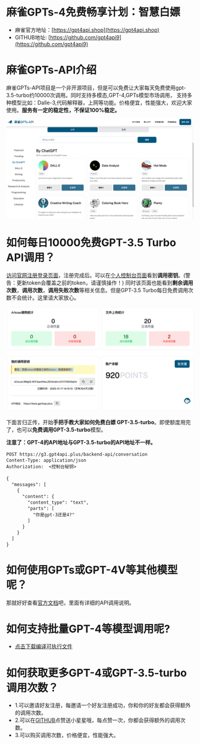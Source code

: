 # 麻雀GPTs-4免费畅享计划：智慧白嫖

- 麻雀官方地址：[https://gpt4api.shop](https://gpt4api.shop)
- GITHUB地址: [https://github.com/gpt4api9](https://github.com/gpt4api9)

# 麻雀GPTs-API介绍

麻雀GPTs-API项目是一个非开源项目，但是可以免费让大家每天免费使用gpt-3.5-turbo约10000次调用。同时支持多模态,GPT-4,GPTs模型市场调用，
支持多种模型比如：Dalle-3,代码解释器，上网等功能。价格便宜，性能强大，欢迎大家使用。**服务有一定的稳定性，不保证100%稳定。**

![img.png](img.png)

# 如何每日10000免费GPT-3.5 Turbo API调用？

[访问官网注册登录页面](https://gpt4api.shop)，注册完成后。可以在[个人控制台页面](https://gpt4api.shop/console)看到**调用密钥**。(警告：更新token会覆盖之前的token，请谨慎操作！)
同时该页面也能看到**剩余调用次数**，**调用次数**，**调用失败次数**等相关信息。但是GPT-3.5 Turbo每日免费调用次数不会统计。这里请大家放心。

![img_1.png](img_1.png)

下面言归正传，开始**手把手教大家如何免费白嫖 GPT-3.5-turbo**。即使额度用完了，也可以**免费调用GPT-3.5-turbo**模型。

**注意了：GPT-4的API地址与GPT-3.5-turbo的API地址不一样。**

```http request
POST https://g3.gpt4api.plus/backend-api/conversation
Content-Type: application/json
Authorization:  <控制台秘钥>

{
  "messages": [
    {
      "content": {
        "content_type": "text",
        "parts": [
          "你是gpt-3还是4?"
        ]
      }
    }
  ]
}
```

# 如何使用GPTs或GPT-4V等其他模型呢？

那就好好查看[官方文档](https://docs.gpt4api.shop/)吧，里面有详细的API调用说明。


# 如何支持批量GPT-4等模型调用呢?

- [点击下载编译可执行文件](https://github.com/gpt4api9/gpt4batch/releases)

# 如何获取更多GPT-4或GPT-3.5-turbo调用次数？

- 1.可以邀请好友注册，每邀请一个好友注册成功，你和你的好友都会获得额外的调用次数。
- 2.可以在[GITHUB](https://github.com/gpt4api9)点赞送小星星哦，每点赞一次，你都会获得额外的调用次数。
- 3.可以购买调用次数，价格便宜，性能强大。